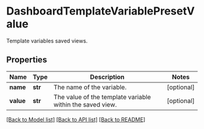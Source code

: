 # DashboardTemplateVariablePresetValue

Template variables saved views.
## Properties
Name | Type | Description | Notes
------------ | ------------- | ------------- | -------------
**name** | **str** | The name of the variable. | [optional] 
**value** | **str** | The value of the template variable within the saved view. | [optional] 

[[Back to Model list]](README.md#documentation-for-models) [[Back to API list]](README.md#documentation-for-api-endpoints) [[Back to README]](README.md)


